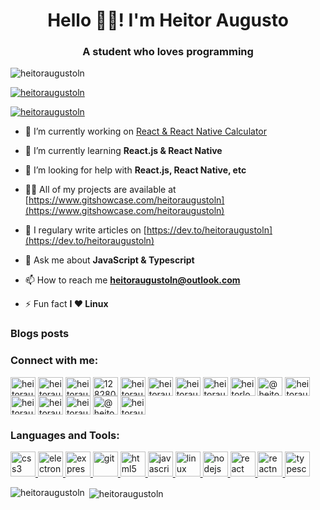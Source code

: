 <h1 align="center">Hello 👋🏽! I'm Heitor Augusto</h1>
<h3 align="center">A student who loves programming</h3>

<p align="left"> <img src="https://komarev.com/ghpvc/?username=heitoraugustoln&label=Profile%20views&color=0e75b6&style=flat" alt="heitoraugustoln" /> </p>

<p align="left"> <a href="https://github.com/ryo-ma/github-profile-trophy"><img src="https://github-profile-trophy.vercel.app/?username=heitoraugustoln" alt="heitoraugustoln" /></a> </p>

<p align="left"> <a href="https://twitter.com/heitoraugustoln" target="blank"><img src="https://img.shields.io/twitter/follow/heitoraugustoln?logo=twitter&style=for-the-badge" alt="heitoraugustoln" /></a> </p>

- 🔭 I’m currently working on [React & React Native Calculator](https://github.com/HeitorAugustoLN/calculator)

- 🌱 I’m currently learning **React.js & React Native**

- 🤝 I’m looking for help with **React.js, React Native, etc**

- 👨‍💻 All of my projects are available at [https://www.gitshowcase.com/heitoraugustoln](https://www.gitshowcase.com/heitoraugustoln)

- 📝 I regulary write articles on [https://dev.to/heitoraugustoln](https://dev.to/heitoraugustoln)

- 💬 Ask me about **JavaScript & Typescript**

- 📫 How to reach me **heitoraugustoln@outlook.com**

- ⚡ Fun fact **I ❤ Linux**

### Blogs posts
<!-- BLOG-POST-LIST:START -->
<!-- BLOG-POST-LIST:END -->

<h3 align="left">Connect with me:</h3>
<p align="left">
<a href="https://codepen.io/heitoraugustoln" target="blank"><img align="center" src="https://cdn.jsdelivr.net/npm/simple-icons@3.0.1/icons/codepen.svg" alt="heitoraugustoln" height="30" width="40" /></a>
<a href="https://dev.to/heitoraugustoln" target="blank"><img align="center" src="https://cdn.jsdelivr.net/npm/simple-icons@3.0.1/icons/dev-dot-to.svg" alt="heitoraugustoln" height="30" width="40" /></a>
<a href="https://twitter.com/heitoraugustoln" target="blank"><img align="center" src="https://cdn.jsdelivr.net/npm/simple-icons@3.0.1/icons/twitter.svg" alt="heitoraugustoln" height="30" width="40" /></a>
<a href="https://stackoverflow.com/users/12828036" target="blank"><img align="center" src="https://cdn.jsdelivr.net/npm/simple-icons@3.0.1/icons/stackoverflow.svg" alt="12828036" height="30" width="40" /></a>
<a href="https://codesandbox.com/heitoraugustoln" target="blank"><img align="center" src="https://cdn.jsdelivr.net/npm/simple-icons@3.0.1/icons/codesandbox.svg" alt="heitoraugustoln" height="30" width="40" /></a>
<a href="https://kaggle.com/heitoraugustoln" target="blank"><img align="center" src="https://cdn.jsdelivr.net/npm/simple-icons@3.0.1/icons/kaggle.svg" alt="heitoraugustoln" height="30" width="40" /></a>
<a href="https://instagram.com/heitoraugustoln" target="blank"><img align="center" src="https://cdn.jsdelivr.net/npm/simple-icons@3.0.1/icons/instagram.svg" alt="heitoraugustoln" height="30" width="40" /></a>
<a href="https://dribbble.com/heitoraugustoln" target="blank"><img align="center" src="https://cdn.jsdelivr.net/npm/simple-icons@3.0.1/icons/dribbble.svg" alt="heitoraugustoln" height="30" width="40" /></a>
<a href="https://www.behance.net/heitorlopesn" target="blank"><img align="center" src="https://cdn.jsdelivr.net/npm/simple-icons@3.0.1/icons/behance.svg" alt="heitorlopesn" height="30" width="40" /></a>
<a href="https://medium.com/@heitoraugustolopesnunes" target="blank"><img align="center" src="https://cdn.jsdelivr.net/npm/simple-icons@3.0.1/icons/medium.svg" alt="@heitoraugustolopesnunes" height="30" width="40" /></a>
<a href="https://www.codechef.com/users/heitoraugusto" target="blank"><img align="center" src="https://cdn.jsdelivr.net/npm/simple-icons@3.1.0/icons/codechef.svg" alt="heitoraugusto" height="30" width="40" /></a>
<a href="https://www.hackerrank.com/heitoraugustoln" target="blank"><img align="center" src="https://cdn.jsdelivr.net/npm/simple-icons@3.0.1/icons/hackerrank.svg" alt="heitoraugustoln" height="30" width="40" /></a>
<a href="https://codeforces.com/profile/heitoraugusto" target="blank"><img align="center" src="https://cdn.jsdelivr.net/npm/simple-icons@3.0.1/icons/codeforces.svg" alt="heitoraugusto" height="30" width="40" /></a>
<a href="https://www.leetcode.com/heitoraugustoln" target="blank"><img align="center" src="https://cdn.jsdelivr.net/npm/simple-icons@3.0.1/icons/leetcode.svg" alt="heitoraugustoln" height="30" width="40" /></a>
<a href="https://www.hackerearth.com/@heitoraugustoln" target="blank"><img align="center" src="https://cdn.jsdelivr.net/npm/simple-icons@3.0.1/icons/hackerearth.svg" alt="@heitoraugustoln" height="30" width="40" /></a>
<a href="https://www.topcoder.com/members/heitoraugustoln" target="blank"><img align="center" src="https://cdn.jsdelivr.net/npm/simple-icons@3.0.1/icons/topcoder.svg" alt="heitoraugustoln" height="30" width="40" /></a>
</p>

<h3 align="left">Languages and Tools:</h3>
<p align="left"> <a href="https://www.w3schools.com/css/" target="_blank"> <img src="https://devicons.github.io/devicon/devicon.git/icons/css3/css3-original-wordmark.svg" alt="css3" width="40" height="40"/> </a> <a href="https://www.electronjs.org" target="_blank"> <img src="https://devicons.github.io/devicon/devicon.git/icons/electron/electron-original.svg" alt="electron" width="40" height="40"/> </a> <a href="https://expressjs.com" target="_blank"> <img src="https://devicons.github.io/devicon/devicon.git/icons/express/express-original-wordmark.svg" alt="express" width="40" height="40"/> </a> <a href="https://git-scm.com/" target="_blank"> <img src="https://www.vectorlogo.zone/logos/git-scm/git-scm-icon.svg" alt="git" width="40" height="40"/> </a> <a href="https://www.w3.org/html/" target="_blank"> <img src="https://devicons.github.io/devicon/devicon.git/icons/html5/html5-original-wordmark.svg" alt="html5" width="40" height="40"/> </a> <a href="https://developer.mozilla.org/en-US/docs/Web/JavaScript" target="_blank"> <img src="https://devicons.github.io/devicon/devicon.git/icons/javascript/javascript-original.svg" alt="javascript" width="40" height="40"/> </a> <a href="https://www.linux.org/" target="_blank"> <img src="https://devicons.github.io/devicon/devicon.git/icons/linux/linux-original.svg" alt="linux" width="40" height="40"/> </a> <a href="https://nodejs.org" target="_blank"> <img src="https://devicons.github.io/devicon/devicon.git/icons/nodejs/nodejs-original-wordmark.svg" alt="nodejs" width="40" height="40"/> </a> <a href="https://reactjs.org/" target="_blank"> <img src="https://devicons.github.io/devicon/devicon.git/icons/react/react-original-wordmark.svg" alt="react" width="40" height="40"/> </a> <a href="https://reactnative.dev/" target="_blank"> <img src="https://reactnative.dev/img/header_logo.svg" alt="reactnative" width="40" height="40"/> </a> <a href="https://www.typescriptlang.org/" target="_blank"> <img src="https://devicons.github.io/devicon/devicon.git/icons/typescript/typescript-original.svg" alt="typescript" width="40" height="40"/> </a> </p>

<p><img align="left" src="https://github-readme-stats.vercel.app/api/top-langs?username=heitoraugustoln&show_icons=true&locale=en&layout=compact" alt="heitoraugustoln" /></p>

<p>&nbsp;<img align="center" src="https://github-readme-stats.vercel.app/api?username=heitoraugustoln&show_icons=true&locale=en" alt="heitoraugustoln" /></p>
